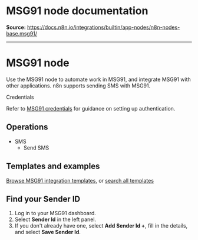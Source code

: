# MSG91 node documentation

**Source:** https://docs.n8n.io/integrations/builtin/app-nodes/n8n-nodes-base.msg91/

---

# MSG91 node

Use the MSG91 node to automate work in MSG91, and integrate MSG91 with other applications. n8n supports sending SMS with MSG91.

Credentials

Refer to [MSG91 credentials](../../credentials/msg91/) for guidance on setting up authentication.

## Operations

- SMS
  - Send SMS

## Templates and examples

[Browse MSG91 integration templates](https://n8n.io/integrations/msg91/), or [search all templates](https://n8n.io/workflows/)

## Find your Sender ID

1. Log in to your MSG91 dashboard.
2. Select **Sender Id** in the left panel.
3. If you don't already have one, select **Add Sender Id +**, fill in the details, and select **Save Sender Id**.
